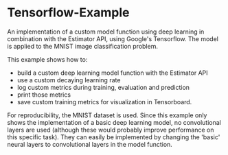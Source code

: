 # Tensorflow-Example
An implementation of a custom model function using deep learning in combination with the Estimator API, using Google's Tensorflow. The model is applied to the MNIST image classification problem. 

This example shows how to:
* build a custom deep learning model function with the Estimator API
* use a custom decaying learning rate
* log custom metrics during training, evaluation and prediction
* print those metrics
* save custom training metrics for visualization in Tensorboard.

For reproducibility, the MNIST dataset is used. Since this example only shows the implementation of a basic deep learning model, no convolutional layers are used (although these would probably improve performance on this specific task). They can easily be implemented by changing the 'basic' neural layers to convolutional layers in the model function.   
